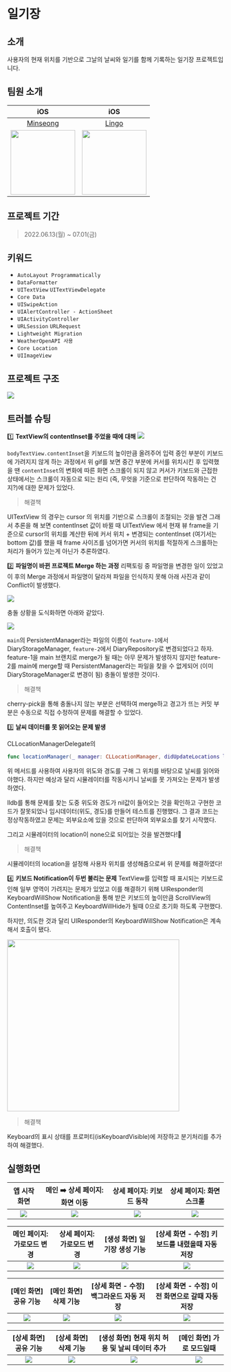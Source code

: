 # 일기장

## 소개
사용자의 현재 위치를 기반으로 그날의 날씨와 일기를 함께 기록하는 일기장 프로젝트입니다.

## 팀원 소개
|iOS|iOS|
|:---:|:---:|
|[Minseong](https://github.com/Minseong-yagom)|[Lingo](https://github.com/llingo)|
|<img width="150" src="https://avatars.githubusercontent.com/u/94295586?v=4"/>|<img width="150" src="https://avatars.githubusercontent.com/u/94151993?v=4"/>|

## 프로젝트 기간

> 2022.06.13(월) ~ 07.01(금)

## 키워드

- `AutoLayout Programmatically`
- `DataFormatter`
- `UITextView` `UITextViewDelegate`
- `Core Data`
- `UISwipeAction`
- `UIAlertController - ActionSheet`
- `UIActivityController`
- `URLSession` `URLRequest`
- `Lightweight Migration`
- `WeatherOpenAPI 사용`
- `Core Location`
- `UIImageView`

## 프로젝트 구조

![](https://i.imgur.com/Ef4qlN4.png)

## 트러블 슈팅

1️⃣ **TextView의 contentInset를 주었을 때에 대해**
![](https://i.imgur.com/wcS3Z8V.gif)

`bodyTextView.contentInset`을 키보드의 높이만큼 올려주어 입력 중인 부분이 키보드에 가려지지 않게 하는 과정에서 위 gif를 보면 중간 부분에 커서를 위치시킨 후 입력했을 땐 `contentInset`의 변화에 따른 화면 스크롤이 되지 않고 커서가 키보드와 근접한 상태에서는 스크롤이 자동으로 되는 원리 (즉, 무엇을 기준으로 판단하여 작동하는 건지?)에 대한 문제가 있었다.

> 해결책

UITextView 의 경우는 cursor 의 위치를 기반으로 스크롤이 조절되는 것을 발견
그래서 추론을 해 보면 contentInset 값이 바뀔 때 UITextView 에서 현재 뷰 frame을 기준으로 cursor의 위치를 계산한 뒤에 커서 위치 + 변경되는 contentInset (여기서는 bottom 값)를 했을 때 frame 사이즈를 넘어가면 커서의 위치를 적절하게 스크롤하는 처리가 들어가 있는게 아닌가 추론하였다.

2️⃣ **파일명이 바뀐 프로젝트 Merge 하는 과정**
리팩토링 중 파일명을 변경한 일이 있었고 이 후의 Merge 과정에서 파일명이 달라져 파일을 인식하지 못해 아래 사진과 같이 Conflict이 발생했다.

![](https://i.imgur.com/hAR12Cv.png)

충돌 상황을 도식화하면 아래와 같았다.

![](https://i.imgur.com/NcGUBHp.png)

`main`의 PersistentManager라는 파일의 이름이 `feature-1`에서 DiaryStorageManager, `feature-2`에서 DiaryRepository로 변경되었다고 하자. feature-1을 main 브랜치로 merge가 될 때는 아무 문제가 발생하지 않지만 feature-2를 main에 merge할 때 PersistentManager라는 파일을 찾을 수 없게되어 (이미 DiaryStorageManager로 변경이 됨) 충돌이 발생한 것이다.

> 해결책

cherry-pick을 통해 충돌나지 않는 부분은 선택하여 merge하고 경고가 뜨는 커밋 부분은 수동으로 직접 수정하여 문제를 해결할 수 있었다.

3️⃣ **날씨 데이터를 못 읽어오는 문제 발생**

CLLocationManagerDelegate의
```swift
func locationManager(_ manager: CLLocationManager, didUpdateLocations locations: [CLLocation])
```
위 메서드를 사용하여 사용자의 위도와 경도를 구해 그 위치를 바탕으로 날씨를 읽어와야했다.
하지만 예상과 달리 시뮬레이터를 작동시키니 날씨를 못 가져오는 문제가 발생하였다.

lldb를 통해 문제를 찾는 도중 위도와 경도가 nil값이 들어오는 것을 확인하고 구현한 코드가 잘못되었나 임시데이터(위도, 경도)를 만들어 테스트를 진행했다. 그 결과 코드는 정상작동하였고 문제는 외부요소에 있을 것으로 판단하여 외부요소를 찾기 시작했다.

그리고 시뮬레이터의 location이 none으로 되어있는 것을 발견했다!🥲

> 해결책

시뮬레이터의 location을 설정해 사용자 위치를 생성해줌으로써 위 문제를 해결하였다!

4️⃣ **키보드 Notification이 두번 불리는 문제**
TextView를 입력할 때 표시되는 키보드로 인해 일부 영역이 가려지는 문제가 있었고 이를 해결하기 위해 UIResponder의 KeyboardWillShow Notification을 통해 받은 키보드의 높이만큼 ScrollView의 ContentInset를 높여주고 KeyboardWillHide가 될때 0으로 초기화 하도록 구현했다.

하지만, 의도한 것과 달리 UIResponder의 KeyboardWillShow Notification은 계속해서 호출이 됐다.

<img width="400" src="https://i.imgur.com/27pjNOx.gif"/> <br/>

> 해결책

Keyboard의 표시 상태를 프로퍼티(isKeyboardVisible)에 저장하고 분기처리를 추가하여 해결했다.

## 실행화면

|앱 시작 화면|메인 ➡️ 상세 페이지: 화면 이동|상세 페이지: 키보드 동작|상세 페이지: 화면 스크롤|
|:---:|:---:|:---:|:---:|
|![](https://i.imgur.com/OVqHlzt.gif)|![](https://i.imgur.com/EjOBh2Q.gif)|![](https://i.imgur.com/GPcQIHy.gif)|![](https://i.imgur.com/VG1QTVi.gif)|

|메인 페이지: 가로모드 변경|상세 페이지: 가로모드 변경|[생성 화면] 일기장 생성 기능|[상세 화면 - 수정] 키보드를 내렸을때 자동 저장|
|:---:|:---:|:---:|:---:|
|![](https://i.imgur.com/Uq10Z33.gif)|![](https://i.imgur.com/woIfzhd.gif)|![](https://i.imgur.com/QzMWrN5.gif)|![](https://i.imgur.com/DU4LsdE.gif)|

|[메인 화면] 공유 기능|[메인 화면] 삭제 기능|[상세 화면 - 수정] 백그라운드 자동 저장|[상세 화면 - 수정] 이전 화면으로 갈때 자동 저장|
|:---:|:---:|:---:|:---:|
|![](https://i.imgur.com/ReUTKjP.gif)|![](https://i.imgur.com/VBxt9BS.gif)|![](https://i.imgur.com/eIYHWNq.gif)|![](https://i.imgur.com/tUPSpmW.gif)|

|[상세 화면] 공유 기능|[상세 화면] 삭제 기능|[생성 화면] 현재 위치 허용 및 날씨 데이터 추가|[메인 화면] 가로 모드일때|
|:---:|:---:|:---:|:---:|
|![](https://i.imgur.com/cUqWiQX.gif)|![](https://i.imgur.com/5Y678OU.gif)|![](https://i.imgur.com/NXnQoYw.gif)|![](https://user-images.githubusercontent.com/94151993/176453868-2b88b0fe-b2d7-4183-b931-8755ba222c86.gif)|

